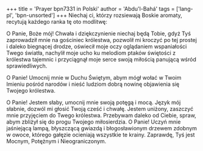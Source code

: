 +++
title = 'Prayer bpn7331 in Polski'
author = 'Abdu'l-Bahá'
tags = ['lang-pl', 'bpn-unsorted']
+++
Niechaj ci, którzy rozsiewają Boskie aromaty, recytują każdego ranka tę oto modlitwę:
   
O Panie, Boże mój! Chwała i dziękczynienie niechaj będą Tobie, gdyż Tyś zaprowadził mnie na gościniec królestwa, pozwolił mi kroczyć po tej prostej i daleko biegnącej drodze, oświecił moje oczy oglądaniem wspaniałości Twego światła, nachylił moje ucho ku melodiom ptaków świętości z królestwa tajemnic i przyciągnął moje serce swoją miłością panującą wśród sprawiedliwych.
   
O Panie! Umocnij mnie w Duchu Świętym, abym mógł wołać w Twoim Imieniu pośród narodów i nieść ludziom dobrą nowinę objawienia się Twojego królestwa.
   
O Panie! Jestem słaby, umocnij mnie swoją potęgą i mocą. Język mój słabnie, dozwól mi głosić Twoją cześć i chwałę. Jestem uniżony, zaszczyć mnie przyjęciem do Twego królestwa. Przebywam daleko od Ciebie, spraw, abym zbliżył się do progu Twojego miłosierdzia. O Panie! Uczyń mnie jaśniejącą lampą, błyszczącą gwiazdą i błogosławionym drzewem zdobnym w owoce, którego gałęzie ocieniają wszystkie te krainy. Zaprawdę, Tyś jest Mocnym, Potężnym i Nieograniczonym.
